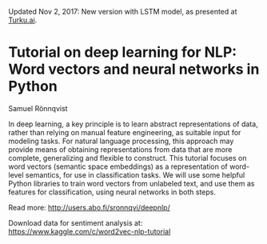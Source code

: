 Updated Nov 2, 2017: New version with LSTM model, as presented at [Turku.ai](https://www.meetup.com/Turku-ai/events/244151511/).

# Tutorial on deep learning for NLP: Word vectors and neural networks in Python

Samuel Rönnqvist

In deep learning, a key principle is to learn abstract representations
of data, rather than relying on manual feature engineering, as suitable
input for modeling tasks. For natural language processing, this approach
may provide means of obtaining representations from data that are more
complete, generalizing and flexible to construct. This tutorial focuses
on word vectors (semantic space embeddings) as a representation of
word-level semantics, for use in classification tasks. We will use some
helpful Python libraries to train word vectors from unlabeled text, and
use them as features for classification, using neural networks in both
steps.

Read more: http://users.abo.fi/sronnqvi/deepnlp/

Download data for sentiment analysis at: https://www.kaggle.com/c/word2vec-nlp-tutorial

